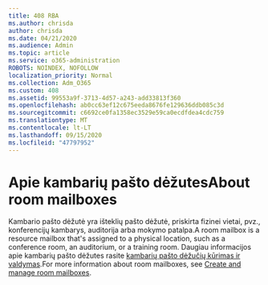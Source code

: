 ```yaml
---
title: 408 RBA
ms.author: chrisda
author: chrisda
ms.date: 04/21/2020
ms.audience: Admin
ms.topic: article
ms.service: o365-administration
ROBOTS: NOINDEX, NOFOLLOW
localization_priority: Normal
ms.collection: Adm_O365
ms.custom: 408
ms.assetid: 99553a9f-3713-4d57-a243-add33813f360
ms.openlocfilehash: ab0cc63ef12c675eeda8676fe129636ddb085c3d
ms.sourcegitcommit: c6692ce0fa1358ec3529e59ca0ecdfdea4cdc759
ms.translationtype: MT
ms.contentlocale: lt-LT
ms.lasthandoff: 09/15/2020
ms.locfileid: "47797952"
---
```

# <a name="about-room-mailboxes"></a><span data-ttu-id="dc3a9-102">Apie kambarių pašto dėžutes</span><span class="sxs-lookup"><span data-stu-id="dc3a9-102">About room mailboxes</span></span>

<span data-ttu-id="dc3a9-103">Kambario pašto dėžutė yra išteklių pašto dėžutė, priskirta fizinei vietai, pvz., konferencijų kambarys, auditorija arba mokymo patalpa.</span><span class="sxs-lookup"><span data-stu-id="dc3a9-103">A room mailbox is a resource mailbox that's assigned to a physical location, such as a conference room, an auditorium, or a training room.</span></span> <span data-ttu-id="dc3a9-104">Daugiau informacijos apie kambarių pašto dėžutes rasite [kambarių pašto dėžučių kūrimas ir valdymas](https://go.microsoft.com/fwlink/p/?linkid=717533).</span><span class="sxs-lookup"><span data-stu-id="dc3a9-104">For more information about room mailboxes, see [Create and manage room mailboxes](https://go.microsoft.com/fwlink/p/?linkid=717533).</span></span>
